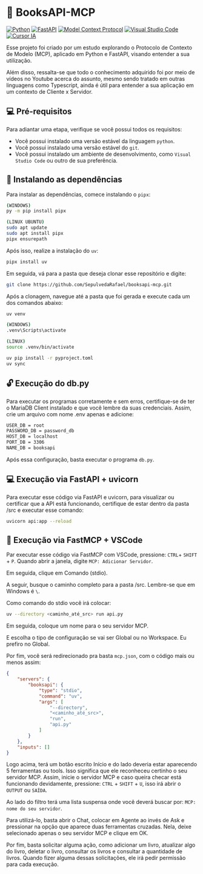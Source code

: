 # 🤖 BooksAPI-MCP

<a href="https://www.python.org/"><img src="https://img.shields.io/badge/PYTHON-000000?style=for-the-badge&logo=python&logoColor=facc56" alt="Python"></a>
<a href="https://www.python.org/"><img src="https://img.shields.io/badge/FASTAPI-000000?style=for-the-badge&logo=fastapi&logoColor=009688" alt="FastAPI"></a>
<a href="https://modelcontextprotocol.io/docs/getting-started/intro"><img src="https://img.shields.io/badge/MCP-000000?style=for-the-badge&logo=modelcontextprotocol&logoColor=FFFFFF" alt="Model Context Protocol"></a>
<a href="https://code.visualstudio.com/docs/copilot/customization/mcp-servers"><img src="https://img.shields.io/badge/VSCODE-000000?style=for-the-badge" alt="Visual Studio Code"></a>
<a href="hhttps://cursor.com/pt-BR/docs/context/mcp/directory"><img src="https://img.shields.io/badge/CURSOR-000000?style=for-the-badge" alt="Cursor IA"></a>

Esse projeto foi criado por um estudo explorando o Protocolo de Contexto de Modelo (MCP), aplicado em Python e FastAPI, visando entender a sua utilização.

Além disso, ressalta-se que todo o conhecimento adquirido foi por meio de vídeos no Youtube acerca do assunto, mesmo sendo tratado em outras linguagens como Typescript, ainda é útil para entender a sua aplicação em um contexto de Cliente x Servidor.

## 💻 Pré-requisitos
Para adiantar uma etapa, verifique se você possui todos os requisitos:

- Você possui instalado uma versão estável da linguagem `python`.
- Você possui instalado uma versão estável do `git`.
- Você possui instalado um ambiente de desenvolvimento, como `Visual Studio Code` ou outro de sua preferência.

## 🚀 Instalando as dependências
Para instalar as dependências, comece instalando o `pipx`:

```bash
(WINDOWS)
py -m pip install pipx

(LINUX UBUNTU)
sudo apt update
sudo apt install pipx
pipx ensurepath
```

Após isso, realize a instalação do `uv`:
```bash
pipx install uv
```

Em seguida, vá para a pasta que deseja clonar esse repositório e digite:
```bash
git clone https://github.com/SepulvedaRafael/booksapi-mcp.git
```

Após a clonagem, navegue até a pasta que foi gerada e execute cada um dos comandos abaixo:
```bash
uv venv

(WINDOWS)
.venv\Scripts\activate

(LINUX)
source .venv/bin/activate

uv pip install -r pyproject.toml
uv sync
```

## 🔓 Execução do db.py
Para executar os programas corretamente e sem erros, certifique-se de ter o MariaDB Client instalado e que você lembre da suas credenciais. Assim, crie um arquivo com nome .env apenas e adicione:

```bash
USER_DB = root
PASSWORD_DB = password_db
HOST_DB = localhost
PORT_DB = 3306
NAME_DB = booksapi
```

Após essa configuração, basta executar o programa `db.py`.


## 💻 Execução via FastAPI + uvicorn
Para executar esse código via FastAPI e uvicorn, para visualizar ou certificar que a API está funcionando, certifique de estar dentro da pasta /src e executar esse comando:
```bash
uvicorn api:app --reload
```

## 🤖 Execução via FastMCP + VSCode
Par executar esse código via FastMCP com VSCode, pressione: `CTRL`+ `SHIFT` + `P`. Quando abrir a janela, digite `MCP: Adicionar Servidor`.

Em seguida, clique em Comando (stdio).

A seguir, busque o caminho completo para a pasta /src. Lembre-se que em Windows é `\`.

Como comando do stdio você irá colocar:
```bash
uv --directory <caminho_até_src> run api.py
```

Em seguida, coloque um nome para o seu servidor MCP.

E escolha o tipo de configuração se vai ser Global ou no Workspace. Eu prefiro no Global.

Por fim, você será redirecionado pra basta `mcp.json`, com o código mais ou menos assim:

```json
{
    "servers": {
        "booksapi": {
            "type": "stdio",
            "command": "uv",
            "args": [
                "--directory",
                "<caminho_até_src>",
                "run",
                "api.py"
            ]
        }
    },
    "inputs": []
}
```

Logo acima, terá um botão escrito Início e do lado deveria estar aparecendo 5 ferramentas ou tools. Isso significa que ele reconheceu certinho o seu servidor MCP. Assim, inicie o servidor MCP e caso queira checar está funcionando devidamente, pressione: `CTRL` + `SHIFT` + `U`, isso irá abrir o `OUTPUT` ou `SAÍDA`.

Ao lado do filtro terá uma lista suspensa onde você deverá buscar por: `MCP: nome do seu servidor`.

Para utilizá-lo, basta abrir o Chat, colocar em Agente ao invés de Ask e pressionar na opção que aparece duas ferramentas cruzadas. Nela, deixe selecionado apenas o seu servidor MCP e clique em OK.

Por fim, basta solicitar alguma ação, como adicionar um livro, atualizar algo do livro, deletar o livro, consultar os livros e consultar a quantidade de livros. Quando fizer alguma dessas solicitações, ele irá pedir permissão para cada execução.